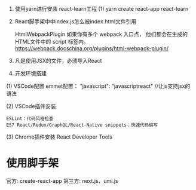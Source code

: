 1. 使用yarn进行安装 react-learn工程
    (1) yarn create react-app react-learn

 2.  React脚手架中中index.js怎么被index.html文件引用

     HtmlWebpackPlugin
     如果你有多个 webpack 入口点， 他们都会在生成的HTML文件中的 script 标签内。
     https://webpack.docschina.org/plugins/html-webpack-plugin/

 3. 凡是使用JSX的文件，必须导入React


 4. 开发环境搭建

  (1) VSCode配置
      emmet配置：
      "javascript": "javascriptreact" //让js支持jsx的语法

  (2) VSCode插件安装

    ESLint：代码风格检查
    ES7 React/Redux/GraphQL/React-Native snippets：快速代码编写

  (3) Chrome插件安装
      React Developer Tools
     
 # 使用脚手架
 官方: create-react-app
 第三方: next.js、umi.js